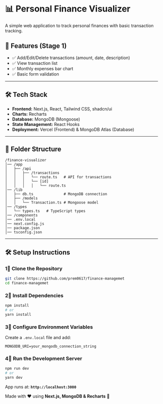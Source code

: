 # 📊 Personal Finance Visualizer

A simple web application to track personal finances with basic transaction tracking.

## 🚀 Features (Stage 1)
- ✅ Add/Edit/Delete transactions (amount, date, description)
- ✅ View transaction list
- ✅ Monthly expenses bar chart
- ✅ Basic form validation

---

## 🛠️ Tech Stack
- **Frontend:** Next.js, React, Tailwind CSS, shadcn/ui
- **Charts:** Recharts
- **Database:** MongoDB (Mongoose)
- **State Management:** React Hooks
- **Deployment:** Vercel (Frontend) & MongoDB Atlas (Database)

---

## 📂 Folder Structure
```
/finance-visualizer
│── /app
│   ├── /api
│   │   ├── /transactions
│   │   │   └── route.ts   # API for transactions
│   │   │   └── [id]
│   │   │   │   └── route.ts 
│── /lib  
│   ├── db.ts              # MongoDB connection
│   ├── /models
│   │   └── Transaction.ts # Mongoose model
│── /types  
│   └── types.ts   # TypeScript types
│── /components
│── .env.local
│── next.config.js
│── package.json
│── tsconfig.json
```

---

## 🛠️ Setup Instructions

### 1⃣ Clone the Repository  
```sh
git clone https://github.com/prem0617/finance-managemet
cd finance-managemet
```

### 2⃣ Install Dependencies  
```sh
npm install
# or
yarn install
```

### 3⃣ Configure Environment Variables  
Create a `.env.local` file and add:
```
MONGODB_URI=your_mongodb_connection_string
```

### 4⃣ Run the Development Server  
```sh
npm run dev
# or
yarn dev
```
App runs at: **`http://localhost:3000`**  


Made with ❤️ using **Next.js, MongoDB & Recharts** 🚀
